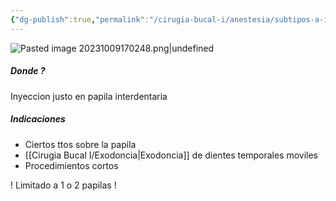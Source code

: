 ```yaml
---
{"dg-publish":true,"permalink":"/cirugia-bucal-i/anestesia/subtipos-a-i/papilar/"}
---
```


![Pasted image 20231009170248.png|undefined](/img/user/Cirugia%20Bucal%20I/Medias/Pasted%20image%2020231009170248.png)

##### Donde ?
Inyeccion justo en papila interdentaria

##### Indicaciones 
- Ciertos ttos sobre la papila
- [[Cirugia Bucal I/Exodoncia\|Exodoncia]] de dientes temporales moviles
- Procedimientos cortos

! Limitado a 1 o 2 papilas !

